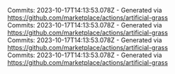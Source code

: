 Commits: 2023-10-17T14:13:53.078Z - Generated via https://github.com/marketplace/actions/artificial-grass
<br>
Commits: 2023-10-17T14:13:53.078Z - Generated via https://github.com/marketplace/actions/artificial-grass
<br>
Commits: 2023-10-17T14:13:53.078Z - Generated via https://github.com/marketplace/actions/artificial-grass
<br>
Commits: 2023-10-17T14:13:53.078Z - Generated via https://github.com/marketplace/actions/artificial-grass
<br>

